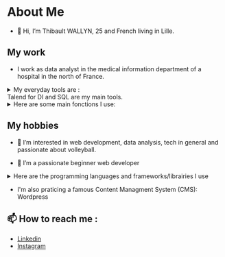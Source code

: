 # About Me
- 👋 Hi, I’m Thibault WALLYN, 25 and French living in Lille.

## My work
-  I work as data analyst in the medical information department of a hospital in the north of France.
<details>
<summary>My everyday tools are : </summary> 
Talend for Data Integration (DI), SQL (PostgreSQL), R and sometimes Python.
</details>
Talend for DI and SQL are my main tools.

<details>
<summary>Here are some main fonctions I use:</summary>
<ul>
  <li>Make database connections, commits and log information about jobs (chronometer, java print ...)</li>
  <li>Integrate data from PostgreSQL tables/delimited files</li>
  <li>Filter and sort data using Talend components (tMap, tFilter, tSort)</li>
  <li>Use aggregate functions to make reports</li>
  <li>Rely jobs</li>
  <li>Use Google Drive files</li>
  <li>Send mails</li>
  <li>Create Datawarehouse using linked tables</li>  
</ul>
</details>


## My hobbies
- 👀 I’m interested in web development, data analysis, tech in general and passionate about volleyball.


- 🌱 I’m a passionate beginner web developer
<details>
<summary>Here are the programming languages and frameworks/librairies I use</summary> 
<ul>
  <li>HTML,</li>
  <li>CSS,</li>
  <li>Python,</li>
  <li>JavaScript,</li>
  <li>PHP,</li>
  <li>SQL (PostgreSQL, MySQL, OracleSQL),</li>
  <li>Bootstrap,</li>
  <li>jQuery,</li>
  <li>Django,</li>
  <li>React,</li>
</ul>
</details>


- I'm also praticing a famous Content Managment System (CMS): Wordpress

## 📫 How to reach me :
-  [Linkedin](https://www.linkedin.com/in/thibault-wallyn-a43095267/)
-  [Instagram](https://www.instagram.com/tibo_devweb)

<!---
wallyn-t/wallyn-t is a ✨ special ✨ repository because its `README.md` (this file) appears on your GitHub profile.
You can click the Preview link to take a look at your changes.
--->
